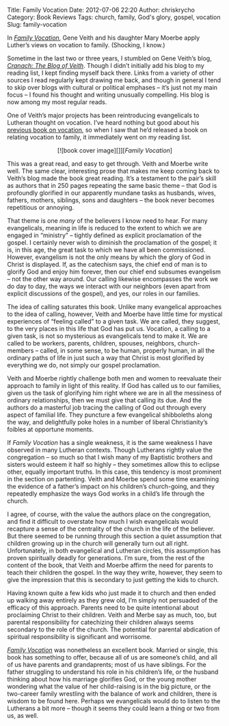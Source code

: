 Title: Family Vocation
Date: 2012-07-06 22:20
Author: chriskrycho
Category: Book Reviews
Tags: church, family, God's glory, gospel, vocation
Slug: family-vocation

In [<cite>Family Vocation</cite>][], Gene Veith and his daughter Mary
Moerbe apply Luther’s views on vocation to family. (Shocking, I know.)

Sometime in the last two or three years, I stumbled on Gene Veith’s
blog, [<cite>Cranach: The Blog of Veith</cite>][]. Though I didn’t
initially add his blog to my reading list, I kept finding myself back
there. Links from a variety of other sources I read regularly kept
drawing me back, and though in general I tend to skip over blogs with
cultural or political emphases – it’s just not my main focus – I found
his thought and writing unusually compelling. His blog is now among my
most regular reads.

One of Veith’s major projects has been reintroducing evangelicals to
Lutheran thought on vocation. I’ve heard nothing but good about his
[previous book on vocation][], so when I saw that he’d released a book
on relating vocation to family, it immediately went on my reading list.
<!--more-->

<figure class="vertical" style="text-align: center">
[![book cover image][]][<cite>Family Vocation</cite>]

</figure>
This was a great read, and easy to get through. Veith and Moerbe write
well. The same clear, interesting prose that makes me keep coming back
to Veith’s blog made the book great reading. It’s a testament to the
pair’s skill as authors that in 250 pages repeating the same basic theme
– that God is profoundly glorified in our apparently mundane tasks as
husbands, wives, fathers, mothers, siblings, sons and daughters – the
book never becomes repetitious or annoying.

That theme is one *many* of the believers I know need to hear. For many
evangelicals, meaning in life is reduced to the extent to which we are
engaged in “ministry” – tightly defined as explicit proclamation of the
gospel. I certainly never wish to diminish the proclamation of the
gospel; it is, in this age, the great task to which we have all been
commissioned. However, evangelism is not the only means by which the
glory of God in Christ is displayed. If, as the catechism says, the
chief end of man is to glorify God and enjoy him forever, then our chief
end subsumes evangelism – not the other way around. Our calling likewise
encompasses the work we do day to day, the ways we interact with our
neighbors (even apart from explicit discussions of the gospel), and yes,
our roles in our families.

The idea of calling saturates this book. Unlike many evangelical
approaches to the idea of calling, however, Veith and Moerbe have little
time for mystical experiences of “feeling called” to a given task. We
are called, they suggest, to the very places in this life that God has
put us. Vocation, a calling to a given task, is not so mysterious as
evangelicals tend to make it. We are called to be workers, parents,
children, spouses, neighbors, church-members – called, in some sense, to
be human, properly human, in all the ordinary paths of life in just such
a way that Christ is most glorified by everything we do, not simply our
gospel proclamation.

Veith and Moerbe rightly challenge both men and women to reevaluate
their approach to family in light of this reality. If God has called us
to our families, given us the task of glorifying him right where we are
in all the messiness of ordinary relationships, then we must give that
calling its due. And the authors do a masterful job tracing the calling
of God out through every aspect of familial life. They puncture a few
evangelical shibboleths along the way, and delightfully poke holes in a
number of liberal Christianity’s foibles at opportune moments.

If <cite>Family Vocation</cite> has a single weakness, it is the same
weakness I have observed in many Lutheran contexts. Though Lutherans
rightly value the congregation – so much so that I wish many of my
Baptistic brothers and sisters would esteem it half so highly – they
sometimes allow this to eclipse other, equally important truths. In this
case, this tendency is most prominent in the section on partenting.
Veith and Moerbe spend some time examining the evidence of a father’s
impact on his children’s church-going, and they repeatedly emphasize the
ways God works in a child’s life through the church.

I agree, of course, with the value the authors place on the
congregation, and find it difficult to overstate how much I wish
evangelicals would recapture a sense of the centrality of the church in
the life of the believer. But there seemed to be running through this
section a quiet assumption that children growing up in the church will
generally turn out all right. Unfortunately, in both evangelical and
Lutheran circles, this assumption has proven spiritually deadly for
generations. I’m sure, from the rest of the content of the book, that
Veith and Moerbe affirm the need for parents to teach their children the
gospel. In the way they write, however, they seem to give the impression
that this is secondary to just getting the kids to church.

Having known quite a few kids who just made it to church and then ended
up walking away entirely as they grew old, I’m simply not persuaded of
the efficacy of this approach. Parents need to be quite intentional
about proclaiming Christ to their children. Veith and Merbe say as much,
too, but parental responsibility for catechizing their children always
seems secondary to the role of the church. The potential for parental
abdication of spiritual responsibility is significant and worrisome.

[<cite>Family Vocation</cite>][] was nonetheless an excellent book.
Married or single, this book has something to offer, because all of us
are someone’s child, and all of us have parents and grandaprents; most
of us have siblings. For the father struggling to understand his role in
his children’s life, or the husband thinking about how his marriage
glorifies God, or the young mother wondering what the value of her
child-raising is in the big picture, or the two-career family wrestling
with the balance of work and children, there is wisdom to be found here.
Perhaps we evangelicals would do to listen to the Lutherans a bit more –
though it seems they could learn a thing or two from us, as well.

  [<cite>Family Vocation</cite>]: http://www.amazon.com/Family-Vocation-Marriage-Parenting-Childhood/dp/1433524066/?tag=ardent-fidelity-20
  [<cite>Cranach: The Blog of Veith</cite>]: http://www.geneveith.com/
  [previous book on vocation]: http://www.amazon.com/God-Work-Redesign-Christian-Vocation/dp/1433524473/?tag=ardent-fidelity-20
  [book cover image]: http://www.chriskrycho.com/theology/files/2012/07/family_vocation.jpeg
    "Family Vocation"
